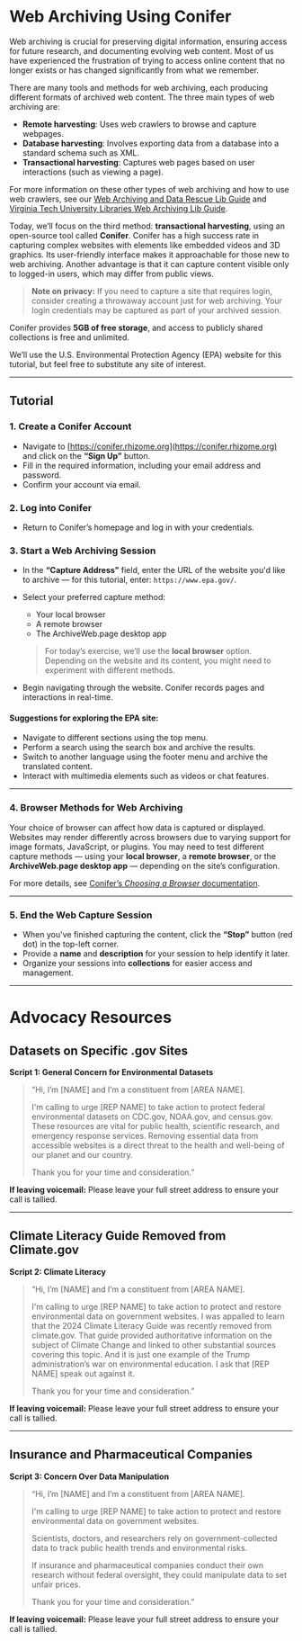 # Web Archiving Using Conifer

Web archiving is crucial for preserving digital information, ensuring access for future research, and documenting evolving web content. Most of us have experienced the frustration of trying to access online content that no longer exists or has changed significantly from what we remember.

There are many tools and methods for web archiving, each producing different formats of archived web content. The three main types of web archiving are:

- **Remote harvesting**: Uses web crawlers to browse and capture webpages.
- **Database harvesting**: Involves exporting data from a database into a standard schema such as XML.
- **Transactional harvesting**: Captures web pages based on user interactions (such as viewing a page).

For more information on these other types of web archiving and how to use web crawlers, see our [Web Archiving and Data Rescue Lib Guide](https://guides.tricolib.brynmawr.edu/c.php?g=1451861&p=10791482) and [Virginia Tech University Libraries Web Archiving Lib Guide](https://guides.lib.vt.edu/webarchiving/home#:~:text=Types%20of%20Web%20Crawling,page%2C%20and%20trigger%20a%20capture).



Today, we’ll focus on the third method: **transactional harvesting**, using an open-source tool called **Conifer**. Conifer has a high success rate in capturing complex websites with elements like embedded videos and 3D graphics. Its user-friendly interface makes it approachable for those new to web archiving. Another advantage is that it can capture content visible only to logged-in users, which may differ from public views.

> **Note on privacy:** If you need to capture a site that requires login, consider creating a throwaway account just for web archiving. Your login credentials may be captured as part of your archived session.

Conifer provides **5GB of free storage**, and access to publicly shared collections is free and unlimited.

We’ll use the U.S. Environmental Protection Agency (EPA) website for this tutorial, but feel free to substitute any site of interest.

---

## Tutorial

### 1. Create a Conifer Account

- Navigate to [https://conifer.rhizome.org](https://conifer.rhizome.org) and click on the **“Sign Up”** button.
- Fill in the required information, including your email address and password.
- Confirm your account via email.

### 2. Log into Conifer

- Return to Conifer’s homepage and log in with your credentials.

### 3. Start a Web Archiving Session

- In the **“Capture Address”** field, enter the URL of the website you'd like to archive — for this tutorial, enter: `https://www.epa.gov/`.
- Select your preferred capture method:
  - Your local browser
  - A remote browser
  - The ArchiveWeb.page desktop app

  > For today’s exercise, we’ll use the **local browser** option. Depending on the website and its content, you might need to experiment with different methods.

- Begin navigating through the website. Conifer records pages and interactions in real-time.

#### Suggestions for exploring the EPA site:

- Navigate to different sections using the top menu.
- Perform a search using the search box and archive the results.
- Switch to another language using the footer menu and archive the translated content.
- Interact with multimedia elements such as videos or chat features.

---

### 4. Browser Methods for Web Archiving

Your choice of browser can affect how data is captured or displayed. Websites may render differently across browsers due to varying support for image formats, JavaScript, or plugins. You may need to test different capture methods — using your **local browser**, a **remote browser**, or the **ArchiveWeb.page desktop app** — depending on the site’s configuration.


For more details, see [Conifer’s *Choosing a Browser* documentation](https://guide.conifer.rhizome.org/docs/capture-approaches/capture-browsers/).



---

### 5. End the Web Capture Session

- When you've finished capturing the content, click the **“Stop”** button (red dot) in the top-left corner.
- Provide a **name** and **description** for your session to help identify it later.
- Organize your sessions into **collections** for easier access and management.

---

# Advocacy Resources

## Datasets on Specific .gov Sites

**Script 1: General Concern for Environmental Datasets**

> “Hi, I’m [NAME] and I’m a constituent from [AREA NAME].
>
> I'm calling to urge [REP NAME] to take action to protect federal environmental datasets on CDC.gov, NOAA.gov, and census.gov. These resources are vital for public health, scientific research, and emergency response services. Removing essential data from accessible websites is a direct threat to the health and well-being of our planet and our country.
>
> Thank you for your time and consideration.”

**If leaving voicemail:** Please leave your full street address to ensure your call is tallied.

---

## Climate Literacy Guide Removed from Climate.gov

**Script 2: Climate Literacy**

> “Hi, I’m [NAME] and I’m a constituent from [AREA NAME].
>
> I'm calling to urge [REP NAME] to take action to protect and restore environmental data on government websites. I was appalled to learn that the 2024 Climate Literacy Guide was recently removed from climate.gov. That guide provided authoritative information on the subject of Climate Change and linked to other substantial sources covering this topic. And it is just one example of the Trump administration’s war on environmental education. I ask that [REP NAME] speak out against it.
>
> Thank you for your time and consideration.”

**If leaving voicemail:** Please leave your full street address to ensure your call is tallied.

---

## Insurance and Pharmaceutical Companies

**Script 3: Concern Over Data Manipulation**

> “Hi, I’m [NAME] and I’m a constituent from [AREA NAME].
>
> I'm calling to urge [REP NAME] to take action to protect and restore environmental data on government websites.
>
> Scientists, doctors, and researchers rely on government-collected data to track public health trends and environmental risks.
>
> If insurance and pharmaceutical companies conduct their own research without federal oversight, they could manipulate data to set unfair prices.
>
> Thank you for your time and consideration.”

**If leaving voicemail:** Please leave your full street address to ensure your call is tallied.

